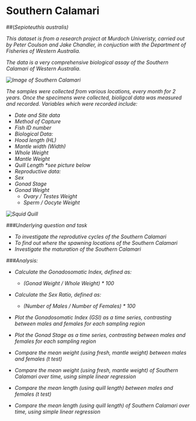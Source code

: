 # Southern Calamari 
##(<i>Sepioteuthis australis<i/>) 

This dataset is from a research project at Murdoch Univeristy, carried out by Peter Coulson and Jake Chandler, in conjuction with the Department of Fisheries of Western Australia.  

The data is a very comprehensive biological assay of the Southern Calamari of Western Australia.  

![Image of Southern Calamari](http://www.redmap.org.au/assets/media/uploads/2012/12/10/3.%20Squid%20(G%20Pecl).jpg)


The samples were collected from various locations, every month for 2 years. Once the specimens were collected, bioligcal data was measured and recorded. Variables which were recorded include:
* Date and Site data
* Method of Capture
* Fish ID number
* Biological Data:
 * Hood length (HL)
 * Mantle width (Width)
 * Whole Weight
 * Mantle Weight
 * Quill Length *see picture below
* Reproductive data:
 * Sex
 * Gonad Stage
 * Gonad Weight
    * Ovary / Testes Weight
    * Sperm / Oocyte Weight

![Squid Quill](http://2.bp.blogspot.com/-jSjCkTvF2Sg/TpzcqQ-wgBI/AAAAAAAAArU/yY5IQ4pbmHc/s1600/Squid+step+four+remove+quill.jpg)

###Underlying question and task
* To investigate the reprodutive cycles of the Southern Calamari
* To find out where the spawning locations of the Southern Calamari 
* Investigate the maturation of the Southern Calamari

###Analysis:  
* Calculate the Gonadosomatic Index, defined as:   
  * (Gonad Weight / Whole Weight) * 100  

* Calculate the Sex Ratio, defined as:  
  * (Number of Males / Number of Females) * 100  

* Plot the Gonadosomatic Index (GSI) as a time series, contrasting between males and females for each sampling region
* Plot the Gonad Stage as a time series, contrasting between males and females for each sampling region
* Compare the mean weight (using fresh, mantle weight) between males and females (t test)
* Compare the mean weight (using fresh, mantle weight) of Southern Calamari over time, using simple linear regression
* Compare the mean length (using quill length) between males and females (t test)
* Compare the mean length (using quill length) of Southern Calamari over time, using simple linear regression

